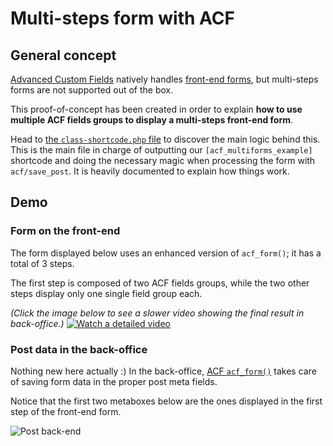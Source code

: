 # Multi-steps form with ACF

## General concept
[Advanced Custom Fields](https://www.advancedcustomfields.com) natively handles [front-end forms](https://www.advancedcustomfields.com/resources/acf_form/), but multi-steps forms are not supported out of the box.

This proof-of-concept has been created in order to explain **how to use multiple ACF fields groups to display a multi-steps front-end form**.

Head to [the `class-shortcode.php` file](/src/class-shortcode.php) to discover the main logic behind this. This is the main file in charge of outputting our `[acf_multiforms_example]` shortcode and doing the necessary magic when processing the form with `acf/save_post`. 
It is heavily documented to explain how things work.

## Demo

### Form on the front-end
The form displayed below uses an enhanced version of `acf_form()`; it has a total of 3 steps. 

The first step is composed of two ACF fields groups, while the two other steps display only one single field group each.

_(Click the image below to see a slower video showing the final result in back-office.)_
[![Watch a detailed video](https://mosaika.fr/wip/acf-multiforms-example-front-end.gif)](http://media.mosaika.fr/b39c84306513)

### Post data in the back-office
Nothing new here actually :) 
In the back-office, [ACF `acf_form()`](https://www.advancedcustomfields.com/resources/acf_form/) takes care of saving form data in the proper post meta fields.

Notice that the first two metaboxes below are the ones displayed in the first step of the front-end form.

![Post back-end](https://mosaika.fr/wip/acf-multiforms-example-back-end.jpg)